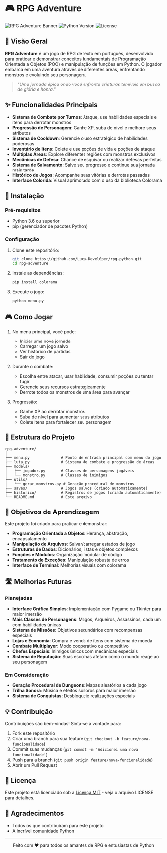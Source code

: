 # 🎮 RPG Adventure

![RPG Adventure Banner](https://img.shields.io/badge/RPG-Adventure-blue?style=for-the-badge)
![Python Version](https://img.shields.io/badge/Python-3.6+-green?style=for-the-badge&logo=python)
![License](https://img.shields.io/badge/License-MIT-yellow?style=for-the-badge)

## 📖 Visão Geral

**RPG Adventure** é um jogo de RPG de texto em português, desenvolvido para praticar e demonstrar conceitos fundamentais de Programação Orientada a Objetos (POO) e manipulação de funções em Python. O jogador embarca em uma aventura através de diferentes áreas, enfrentando monstros e evoluindo seu personagem.

> *"Uma jornada épica onde você enfrenta criaturas temíveis em busca de glória e honra."*

## ✨ Funcionalidades Principais

- **Sistema de Combate por Turnos**: Ataque, use habilidades especiais e itens para derrotar monstros
- **Progressão de Personagem**: Ganhe XP, suba de nível e melhore seus atributos
- **Sistema de Cooldown**: Gerencie o uso estratégico de habilidades poderosas
- **Inventário de Itens**: Colete e use poções de vida e poções de ataque
- **Múltiplas Áreas**: Explore diferentes regiões com monstros exclusivos
- **Mecânicas de Defesa**: Chance de esquivar ou realizar defesas perfeitas
- **Sistema de Salvamento**: Salve seu progresso e continue sua jornada mais tarde
- **Histórico de Jogos**: Acompanhe suas vitórias e derrotas passadas
- **Interface Colorida**: Visual aprimorado com o uso da biblioteca Colorama

## 🚀 Instalação

### Pré-requisitos
- Python 3.6 ou superior
- pip (gerenciador de pacotes Python)

### Configuração

1. Clone este repositório:
   ```bash
   git clone https://github.com/Luca-Devel0per/rpg-python.git
   cd rpg-adventure
   ```

2. Instale as dependências:
   ```bash
   pip install colorama
   ```

3. Execute o jogo:
   ```bash
   python menu.py
   ```

## 🎮 Como Jogar

1. No menu principal, você pode:
   - Iniciar uma nova jornada
   - Carregar um jogo salvo
   - Ver histórico de partidas
   - Sair do jogo

2. Durante o combate:
   - Escolha entre atacar, usar habilidade, consumir poções ou tentar fugir
   - Gerencie seus recursos estrategicamente
   - Derrote todos os monstros de uma área para avançar

3. Progressão:
   - Ganhe XP ao derrotar monstros
   - Suba de nível para aumentar seus atributos
   - Colete itens para fortalecer seu personagem

## 📂 Estrutura do Projeto

```
rpg-adventure/
│
├── menu.py              # Ponto de entrada principal com menu do jogo
├── luta.py              # Sistema de combate e progressão de áreas
├── models/
│   ├── jogador.py       # Classes de personagens jogáveis
│   └── monstro.py       # Classes de inimigos
├── utils/
│   └── gerar_monstros.py # Geração procedural de monstros
├── saves/               # Jogos salvos (criado automaticamente)
├── historico/           # Registros de jogos (criado automaticamente)
└── README.md            # Este arquivo
```

## 🎯 Objetivos de Aprendizagem

Este projeto foi criado para praticar e demonstrar:

- **Programação Orientada a Objetos**: Herança, abstração, encapsulamento
- **Manipulação de Arquivos**: Salvar/carregar estados de jogo
- **Estruturas de Dados**: Dicionários, listas e objetos complexos
- **Funções e Módulos**: Organização modular de código
- **Tratamento de Exceções**: Manipulação robusta de erros
- **Interface de Terminal**: Melhorias visuais com colorama

## 🛣️ Melhorias Futuras

### Planejadas
- **Interface Gráfica Simples**: Implementação com Pygame ou Tkinter para maior imersão
- **Mais Classes de Personagens**: Magos, Arqueiros, Assassinos, cada um com habilidades únicas
- **Sistema de Missões**: Objetivos secundários com recompensas especiais
- **Lojas e Economia**: Compra e venda de itens com sistema de moeda
- **Combate Multiplayer**: Modo cooperativo ou competitivo
- **Chefes Especiais**: Inimigos únicos com mecânicas especiais
- **Sistema de Reputação**: Suas escolhas afetam como o mundo reage ao seu personagem

### Em Consideração
- **Geração Procedural de Dungeons**: Mapas aleatórios a cada jogo
- **Trilha Sonora**: Música e efeitos sonoros para maior imersão
- **Sistema de Conquistas**: Desbloqueie realizações especiais

## 💡 Contribuição

Contribuições são bem-vindas! Sinta-se à vontade para:

1. Fork este repositório
2. Criar uma branch para sua feature (`git checkout -b feature/nova-funcionalidade`)
3. Commit suas mudanças (`git commit -m 'Adicionei uma nova funcionalidade'`)
4. Push para a branch (`git push origin feature/nova-funcionalidade`)
5. Abrir um Pull Request

## 📄 Licença

Este projeto está licenciado sob a [Licença MIT](LICENSE) - veja o arquivo LICENSE para detalhes.

## 🙏 Agradecimentos

- Todos os que contribuíram para este projeto
- A incrível comunidade Python

---

<p align="center">
  Feito com ❤️ para todos os amantes de RPG e entusiastas de Python
</p>
